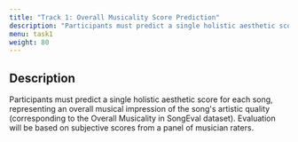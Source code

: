```yaml
---
title: "Track 1: Overall Musicality Score Prediction"
description: "Participants must predict a single holistic aesthetic score for each song, representing an overall musical impression of the song's artistic quality."
menu: task1
weight: 80
---
```



## Description 

 Participants must predict a single holistic aesthetic score for each song, representing an overall musical impression of the song's artistic quality (corresponding to the Overall Musicality in SongEval dataset). Evaluation will be based on subjective scores from a panel of musician raters.
